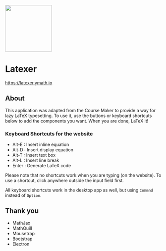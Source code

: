 <img height=150px src="https://ymath.io/favicon.png"/>

# Latexer
https://latexer.ymath.io
## About
This application was adapted from the Course Maker to provide a way for lazy LaTeX typesetting. To use it, use the buttons or keyboard shortcuts below to add the components you want. When you are done, LaTeX it!
### Keyboard Shortcuts for the website
* Alt-E : Insert inline equation
* Alt-D : Insert display equation
* Alt-T : Insert text box
* Alt-L : Insert line break
* Enter : Generate LaTeX code

Please note that no shortcuts work when you are typing (on the website). To use a shortcut, click anywhere outside the input field first.

All keyboard shortcuts work in the desktop app as well, but using `Commnd` instead of `Option`.
## Thank you
* MathJax
* MathQuill
* Mousetrap
* Bootstrap
* Electron
